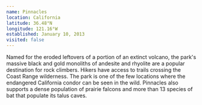 ```yaml
---
name: Pinnacles
location: California
latitude: 36.48°N
longitude: 121.16°W
established: January 10, 2013
visited: false
---
```


Named for the eroded leftovers of a portion of an extinct volcano, the park's massive black and gold monoliths of andesite and rhyolite are a popular destination for rock climbers. Hikers have access to trails crossing the Coast Range wilderness. The park is one of the few locations where the endangered California condor can be seen in the wild. Pinnacles also supports a dense population of prairie falcons and more than 13 species of bat that populate its talus caves.
